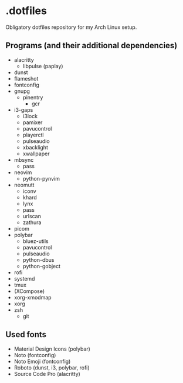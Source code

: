 # .dotfiles

Obligatory dotfiles repository for my Arch Linux setup.

## Programs (and their additional dependencies)

+ alacritty
    + libpulse (paplay)
+ dunst
+ flameshot
+ fontconfig
+ gnupg
    + pinentry
        + gcr
+ i3-gaps
    + i3lock
    + pamixer
    + pavucontrol
    + playerctl
    + pulseaudio
    + xbacklight
    + xwallpaper
+ mbsync
    + pass
+ neovim
    + python-pynvim
+ neomutt
    + iconv
    + khard
    + lynx
    + pass
    + urlscan
    + zathura
+ picom
+ polybar
    + bluez-utils
    + pavucontrol
    + pulseaudio
    + python-dbus
    + python-gobject
+ rofi
+ systemd
+ tmux
+ (XCompose)
+ xorg-xmodmap
+ xorg
+ zsh
    + git

## Used fonts

+ Material Design Icons (polybar)
+ Noto (fontconfig)
+ Noto Emoji (fontconfig)
+ Roboto (dunst, i3, polybar, rofi)
+ Source Code Pro (alacritty)
